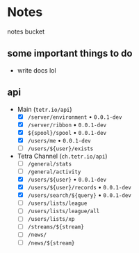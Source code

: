 # Notes

notes bucket

## some important things to do

- write docs lol

## api 

- Main (`tetr.io/api`)
  - [x] `/server/environment` • `0.0.1-dev`
  - [x] `/server/ribbon` • `0.0.1-dev`
  - [x] `${spool}/spool` • `0.0.1-dev`
  - [x] `/users/me` • `0.0.1-dev`
  - [ ] `/users/${user}/exists`
  
- Tetra Channel (`ch.tetr.io/api`)
  - [ ] `/general/stats`
  - [ ] `/general/activity`
  - [x] `/users/${user}` • `0.0.1-dev`
  - [x] `/users/${user}/records` • `0.0.1-dev`
  - [x] `/users/search/${query}` • `0.0.1-dev`
  - [ ] `/users/lists/league`
  - [ ] `/users/lists/league/all`
  - [ ] `/users/lists/xp`
  - [ ] `/streams/${stream}`
  - [ ] `/news/`
  - [ ] `/news/${stream}`
